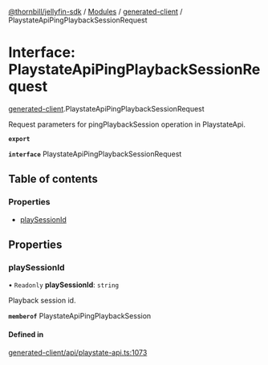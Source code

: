 [@thornbill/jellyfin-sdk](../README.md) / [Modules](../modules.md) / [generated-client](../modules/generated_client.md) / PlaystateApiPingPlaybackSessionRequest

# Interface: PlaystateApiPingPlaybackSessionRequest

[generated-client](../modules/generated_client.md).PlaystateApiPingPlaybackSessionRequest

Request parameters for pingPlaybackSession operation in PlaystateApi.

**`export`**

**`interface`** PlaystateApiPingPlaybackSessionRequest

## Table of contents

### Properties

- [playSessionId](generated_client.PlaystateApiPingPlaybackSessionRequest.md#playsessionid)

## Properties

### playSessionId

• `Readonly` **playSessionId**: `string`

Playback session id.

**`memberof`** PlaystateApiPingPlaybackSession

#### Defined in

[generated-client/api/playstate-api.ts:1073](https://github.com/thornbill/jellyfin-sdk-typescript/blob/21a118e/src/generated-client/api/playstate-api.ts#L1073)
